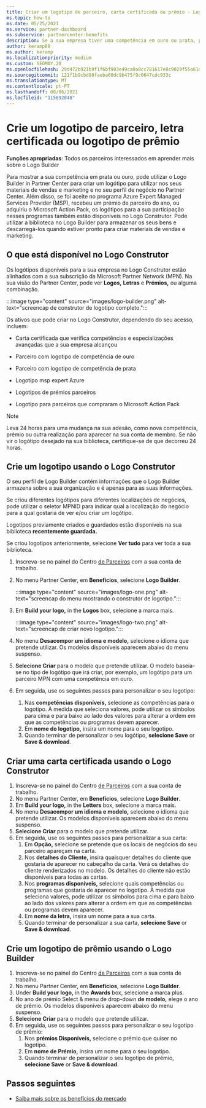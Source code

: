 ```yaml
---
title: Criar um logotipo de parceiro, carta certificada ou prêmio - Logo Construtor
ms.topic: how-to
ms.date: 05/25/2021
ms.service: partner-dashboard
ms.subservice: partnercenter-benefits
description: Se a sua empresa tiver uma competência em ouro ou prata, pode gerar um logótipo personalizado para a sua empresa, ou solicitar uma carta de verificação certificada personalizada utilizando a ferramenta Logo Builder no Partner Center.
author: keramp88
ms.author: keramp
ms.localizationpriority: medium
ms.custom: SEOMAY.20
ms.openlocfilehash: 29d472b921b9f1f6bf903e49ca0a8cc781617e8c9029f55a61ddf19e578cf7e0
ms.sourcegitcommit: 121f1b9cbd88faeba60dc9b475f9c0647cdc933c
ms.translationtype: MT
ms.contentlocale: pt-PT
ms.lasthandoff: 08/06/2021
ms.locfileid: "115692048"
---
```

# <a name="create-a-partner-logo-certified-letter-or-award-logo"></a>Crie um logotipo de parceiro, letra certificada ou logotipo de prêmio

**Funções apropriadas**: Todos os parceiros interessados em aprender mais sobre o Logo Builder

Para mostrar a sua competência em prata ou ouro, pode utilizar o Logo Builder in Partner Center para criar um logótipo para utilizar nos seus materiais de vendas e marketing e no seu perfil de negócio no Partner Center. Além disso, se foi aceite no programa Azure Expert Managed Services Provider (MSP), recebeu um prémio de parceiro do ano, ou adquiriu o Microsoft Action Pack, os logótipos para a sua participação nesses programas também estão disponíveis no Logo Construtor. Pode utilizar a biblioteca no Logo Builder para armazenar os seus bens e descarregá-los quando estiver pronto para criar materiais de vendas e marketing.

## <a name="what-is-available-in-logo-builder"></a>O que está disponível no Logo Construtor

Os logótipos disponíveis para a sua empresa no Logo Construtor estão alinhados com a sua subscrição da Microsoft Partner Network (MPN). Na sua visão do Partner Center, pode ver **Logos,** **Letras** e **Prémios,** ou alguma combinação.

:::image type="content" source="images/logo-builder.png" alt-text="screencap de construtor de logotipo completo.":::

Os ativos que pode criar no Logo Construtor, dependendo do seu acesso, incluem:

- Carta certificada que verifica competências e especializações avançadas que a sua empresa alcançou

- Parceiro com logotipo de competência de ouro

- Parceiro com logotipo de competência de prata

- Logotipo msp expert Azure

- Logotipos de prémios parceiros

- Logotipo para parceiros que compraram o Microsoft Action Pack

>[!NOTE]
>Leva 24 horas para uma mudança na sua adesão, como nova competência, prémio ou outra realização para aparecer na sua conta de membro. Se não vir o logótipo desejado na sua biblioteca, certifique-se de que decorreu 24 horas.

## <a name="create-a-logo-using-logo-builder"></a>Crie um logotipo usando o Logo Construtor

O seu perfil de Logo Builder contém informações que o Logo Builder armazena sobre a sua organização e é apenas para as suas informações.

Se criou diferentes logótipos para diferentes localizações de negócios, pode utilizar o seletor MPNID para indicar qual a localização do negócio para a qual gostaria de ver e/ou criar um logótipo.

Logotipos previamente criados e guardados estão disponíveis na sua biblioteca **recentemente guardada.**

Se criou logotipos anteriormente, selecione **Ver tudo** para ver toda a sua biblioteca.

1. Inscreva-se no painel do Centro [de Parceiros](https://partner.microsoft.com/dashboard) com a sua conta de trabalho.
1. No menu Partner Center, em **Benefícios**, selecione **Logo Builder**.

   :::image type="content" source="images/logo-one.png" alt-text="screencap do menu mostrando o construtor de logotipo.":::
1. Em **Build your logo,** in the **Logos** box, selecione a marca mais.

   :::image type="content" source="images/logo-two.png" alt-text="screencap de criar novo logotipo.":::
1. No menu **Desacompor um idioma e modelo,** selecione o idioma que pretende utilizar. Os modelos disponíveis aparecem abaixo do menu suspenso.
1. **Selecione Criar** para o modelo que pretende utilizar. O modelo baseia-se no tipo de logótipo que irá criar, por exemplo, um logótipo para um parceiro MPN com uma competência em ouro.
1. Em seguida, use os seguintes passos para personalizar o seu logotipo:
    1. Nas **competências disponíveis,** selecione as competências para o logotipo. À medida que seleciona valores, pode utilizar os símbolos para cima e para baixo ao lado dos valores para alterar a ordem em que as competências ou programas devem aparecer.
    1. Em **nome do logotipo,** insira um nome para o seu logotipo.
    1. Quando terminar de personalizar o seu logótipo, **selecione Save** or **Save & download**.

## <a name="create-a-certified-letter-using-logo-builder"></a>Criar uma carta certificada usando o Logo Construtor

1. Inscreva-se no painel do Centro [de Parceiros](https://partner.microsoft.com/dashboard) com a sua conta de trabalho.
1. No menu Partner Center, em **Benefícios**, selecione **Logo Builder**.
1. Em **Build your logo,** in the **Letters** box, selecione a marca mais.
1. No menu **Desacompor um idioma e modelo,** selecione o idioma que pretende utilizar. Os modelos disponíveis aparecem abaixo do menu suspenso.
1. **Selecione Criar** para o modelo que pretende utilizar.
1. Em seguida, use os seguintes passos para personalizar a sua carta:
    1. Em **Opção,** selecione se pretende que os locais de negócios do seu parceiro apareçam na carta.
    1. Nos **detalhes do Cliente,** insira quaisquer detalhes do cliente que gostaria de aparecer no cabeçalho da carta. Verá os detalhes do cliente renderizados no modelo. Os detalhes do cliente não estão disponíveis para todas as cartas.
    1. Nos **programas disponíveis,** selecione quais competências ou programas que gostaria de aparecer no logotipo. À medida que seleciona valores, pode utilizar os símbolos para cima e para baixo ao lado dos valores para alterar a ordem em que as competências ou programas devem aparecer.
    1. Em **nome da letra,** insira um nome para a sua carta.
    1. Quando terminar de personalizar a sua carta, **selecione Save** or **Save & download**.

## <a name="create-an-award-logo-using-logo-builder"></a>Crie um logotipo de prêmio usando o Logo Builder

1. Inscreva-se no painel do Centro [de Parceiros](https://partner.microsoft.com/dashboard) com a sua conta de trabalho.
1. No menu Partner Center, em **Benefícios**, selecione **Logo Builder**.
1. Under **Build your logo,** in the **Awards** box, selecione a marca plus.
1. No ano de prémio Select & menu de drop-down **de modelo,** elege o ano de prêmio. Os modelos disponíveis aparecem abaixo do menu suspenso.
1. **Selecione Criar** para o modelo que pretende utilizar.
1. Em seguida, use os seguintes passos para personalizar o seu logotipo de prêmio:
    1. Nos **prémios Disponíveis,** selecione o prémio que quiser no logotipo.
    1. Em **nome de Prémio,** insira um nome para o seu logotipo.
    1. Quando terminar de personalizar o seu logotipo de prémio, **selecione Save** or **Save & download**.

## <a name="next-steps"></a>Passos seguintes

- [Saiba mais sobre os benefícios do mercado](mpn-learn-about-go-to-market-benefits.md)
